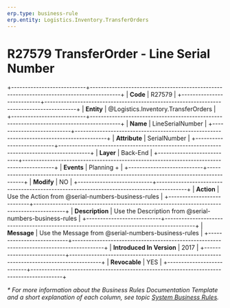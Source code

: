 ```yaml
---
erp.type: business-rule
erp.entity: Logistics.Inventory.TransferOrders
---
```


# R27579 TransferOrder - Line Serial Number
+---------------------------+-----------------------------------------------------------------------------------------+
| **Code**                  | R27579                                                                                  |
+---------------------------+-----------------------------------------------------------------------------------------+
| **Entity**                | @Logistics.Inventory.TransferOrders                                                     |
+---------------------------+-----------------------------------------------------------------------------------------+
| **Name**                  | LineSerialNumber                                                                        |
+---------------------------+-----------------------------------------------------------------------------------------+
| **Attribute**             | SerialNumber                                                                            |
+---------------------------+-----------------------------------------------------------------------------------------+
| **Layer**                 | Back-End                                                                                |
+---------------------------+-----------------------------------------------------------------------------------------+
| **Events**                | Planning +                                                                              |
+---------------------------+-----------------------------------------------------------------------------------------+
| **Modify**                | NO                                                                                      |
+---------------------------+-----------------------------------------------------------------------------------------+
| **Action**                | Use the Action from @serial-numbers-business-rules                                      |
+---------------------------+-----------------------------------------------------------------------------------------+
| **Description**           | Use the Description from @serial-numbers-business-rules                                 |
+---------------------------+-----------------------------------------------------------------------------------------+
| **Message**               | Use the Message from @serial-numbers-business-rules                                     |
+---------------------------+-----------------------------------------------------------------------------------------+
| **Introduced In Version** | 2017                                                                                    |
+---------------------------+-----------------------------------------------------------------------------------------+
| **Revocable**             | YES                                                                                     |
+---------------------------+-----------------------------------------------------------------------------------------+

*\* For more information about the Business Rules Documentation Template and a short explanation of each column, see
topic [System Business Rules](../templates/template-description-system-business-rules.md).*
